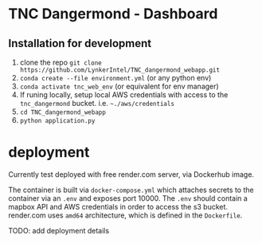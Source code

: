 # TNC Dangermond - Dashboard



## Installation for development

1. clone the repo `git clone https://github.com/LynkerIntel/TNC_dangermond_webapp.git`
2. `conda create --file environment.yml` (or any python env)
3. `conda activate tnc_web_env` (or equivalent for env manager)
3. If runing locally, setup local AWS credentials with access to the `tnc_dangermond` bucket. i.e. `~./aws/credentials`
4. `cd TNC_dangermond_webapp`
5. `python application.py`


# deployment
Currently test deployed with free render.com server, via Dockerhub image.

The container is built via `docker-compose.yml` which attaches secrets to the container via an `.env` and exposes port 10000. The `.env` should contain a mapbox API and AWS credentials in order to access the s3 bucket. render.com uses `amd64` architecture, which is defined in the `Dockerfile`. 


TODO: add deployment details
